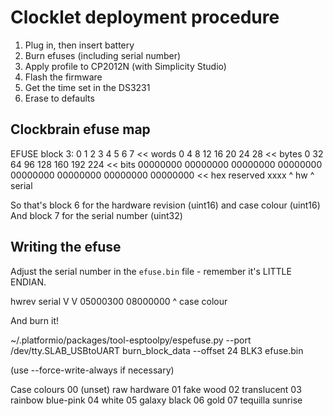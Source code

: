 # Clocklet deployment procedure

1) Plug in, then insert battery
2) Burn efuses (including serial number)
3) Apply profile to CP2012N (with Simplicity Studio)
4) Flash the firmware
5) Get the time set in the DS3231
6) Erase to defaults


## Clockbrain efuse map

EFUSE block 3:
0        1        2        3        4        5        6        7        << words
0        4        8        12       16       20       24       28       << bytes
0        32       64       96       128      160      192      224      << bits
00000000 00000000 00000000 00000000 00000000 00000000 00000000 00000000 << hex
reserved xxxx                                         ^ hw     ^ serial

So that's block 6 for the hardware revision (uint16) and case colour (uint16)
And block 7 for the serial number (uint32)

## Writing the efuse

Adjust the serial number in the `efuse.bin` file - remember it's LITTLE ENDIAN.

hwrev    serial
V        V
05000300 08000000
    ^
    case colour

And burn it!

~/.platformio/packages/tool-esptoolpy/espefuse.py --port /dev/tty.SLAB_USBtoUART burn_block_data --offset 24 BLK3 efuse.bin

(use --force-write-always if necessary)

Case colours
00 (unset) raw hardware
01 fake wood
02 translucent
03 rainbow blue-pink
04 white
05 galaxy black
06 gold
07 tequilla sunrise
